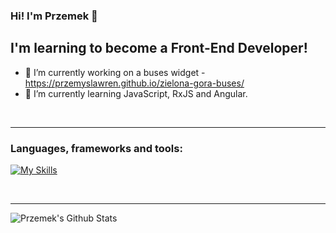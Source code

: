 ### Hi! I'm Przemek 👋
## I'm learning to become a Front-End Developer!
- 🔭 I’m currently working on a buses widget - https://przemyslawren.github.io/zielona-gora-buses/
- 🌱 I’m currently learning JavaScript, RxJS and Angular.

<br />

---

### Languages, frameworks and tools:

[![My Skills](https://skillicons.dev/icons?i=vscode,js,ts,angular,html,css,bootstrap,git)](https://skillicons.dev)

<br />

---

<img align="left" alt="Przemek's Github Stats" src="https://github-readme-stats.vercel.app/api?username=przemyslawren&show_icons=true&hide_border=true" />
